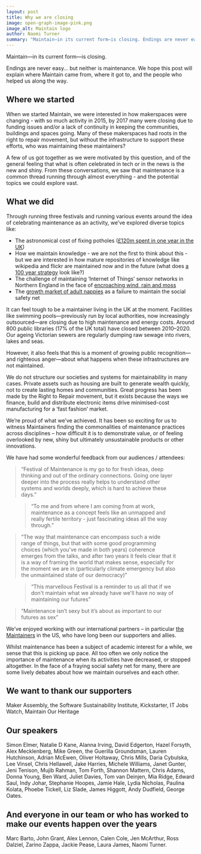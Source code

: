 ```yaml
---
layout: post
title: Why we are closing
image: open-graph-image-pink.png
image_alt: Maintain logo
author: Naomi Turner
summary: "Maintain—in its current form—is closing. Endings are never easy… but neither is maintenance. We hope this post will explain where Maintain came from, where it got to, and the people who helped us along the way."
---
```


Maintain—in its current form—is closing.

Endings are never easy… but neither is maintenance. We hope this post will explain where Maintain came from, where it got to, and the people who helped us along the way.

## Where we started

When we started Maintain, we were interested in how makerspaces were changing - with so much activity in 2015, by 2017 many were closing due to funding issues and/or a lack of continuity in keeping the communities, buildings and spaces going. Many of these makerspaces had roots in the right to repair movement, but without the infrastructure to support these efforts, who was maintaining these maintainers? 

A few of us got together as we were motivated by this question, and of the general feeling that what is often celebrated in tech or in the news is the new and shiny. From these conversations, we saw that maintenance is a common thread running through almost everything - and the potential topics we could explore vast. 

## What we did

Through running three festivals and running various events around the idea of celebrating maintenance as an activity, we’ve explored diverse topics like:

- The astronomical cost of fixing potholes ([£120m spent in one year in the UK](https://theconversation.com/potholes-how-engineers-are-working-to-fill-in-the-gaps-102055))
- How we maintain knowledge - we are not the first to think about this - but we are interested in how mature repositories of knowledge like wikipedia and flickr are maintained now and in the future (what does [a 100 year strategy](https://www.flickr.org/about-us/the-100-year-plan/) look like?)
- The challenge of maintaining ‘Internet of Things’ sensor networks in Northern England in the face of [encroaching wind, rain and moss](https://flood.network/)
- The [growth market of adult nappies](https://ndkane.com/Dirty-Furniture-3-Should-We-All-Wear-Nappies) as a failure to maintain the social safety net

It can feel tough to be a maintainer living in the UK at the moment. Facilities like swimming pools—previously run by local authorities, now increasingly outsourced—are closing due to high maintenance and energy costs. Around 800 public libraries (17% of the UK total) have closed between 2010–2020. Our ageing Victorian sewers are regularly dumping raw sewage into rivers, lakes and seas. 

However, it also feels that this is a moment of growing public recognition—and righteous anger—about what happens when these infrastructures are not maintained. 

We do not structure our societies and systems for maintainability in many cases. Private assets such as housing are built to generate wealth quickly, not to create lasting homes and communities. Great progress has been made by the Right to Repair movement, but it exists because the ways we finance, build and distribute electronic items drive minimised-cost manufacturing for a ‘fast fashion’ market. 

We’re proud of what we’ve achieved. It has been so exciting for us to witness
Maintainers finding the commonalities of maintenance practices across disciplines – how difficult it is to demonstrate value, or of feeling overlooked by new, shiny but ultimately unsustainable products or other innovations. 

We have had some wonderful feedback from our audiences / attendees:

<blockquote class="blockquote blockquote-primary text-start my-5" style="padding-right: 10%;">
<p>“Festival of Maintenance is my go to for fresh ideas, deep thinking and out of the ordinary connections. Going one layer deeper into the process really helps to understand other systems and worlds deeply, which is hard to achieve these days.”</p>
</blockquote>

<blockquote class="blockquote blockquote-warning text-start my-5" style="padding-right: 10%; margin-left: 10%;">
<p>“To me and from where I am coming from at work, maintenance as a concept feels like an unmapped and really fertile territory - just fascinating ideas all the way through.”</p>
</blockquote>

<blockquote class="blockquote blockquote-info text-start my-5" style="padding-right: 10%;">
<p>“The way that maintenance can encompass such a wide range of things, but that with some good programming choices (which you've made in both years) coherence emerges from the talks, and after two years it feels clear that it is a way of framing the world that makes sense, especially for the moment we are in (particularly climate emergency but also the unmaintained state of our democracy)”</p>
</blockquote>

<blockquote class="blockquote text-start my-5" style="padding-right: 10%; margin-left: 10%;">
<p>“This marvellous Festival is a reminder to us all that if we don't maintain what we already have we'll have no way of maintaining our futures”</p>
</blockquote>

<blockquote class="blockquote blockquote-primary text-start my-5" style="padding-right: 10%;">
<p>“Maintenance isn’t sexy but it’s about as important to our futures as sex”</p>
</blockquote>

We’ve enjoyed working with our international partners – in particular [the Maintainers](https://themaintainers.org/) in the US, who have long been our supporters and allies. 

Whilst maintenance has been a subject of academic interest for a while, we sense that this is picking up pace. All too often we only notice the importance of maintenance when its activities have decreased, or stopped altogether. In the face of a fraying social safety net for many, there are some lively debates about how we maintain ourselves and each other. 

## We want to thank our supporters

Maker Assembly, the Software Sustainability Institute, Kickstarter, IT Jobs Watch, Maintain Our Heritage

## Our speakers

Simon Elmer, Natalie D Kane, Alanna Irving, David Edgerton, Hazel Forsyth, Alex Mecklenberg, Mike Green, the Guerilla Groundsman, Lauren Hutchinson, Adrian McEwen, Oliver Holtaway, Chris Mills, Daria Cybulska, Lee Vinsel, Chris Hellawell, Jake Harries, Michele Williams, Janet Gunter, Jeni Tenison, Mujib Rahman, Tom Forth, Shannon Mattern, Chris Adams, Donna Young, Ben Ward, Juliet Davies, Tom van Deinjen, Mia Ridge, Edward Saul, Indy Johar, Stephanie Hoopes, Jamie Hale, Lydia Nicholas, Paulina Kolata, Phoebe Tickell, Liz Slade, James Higgott, Andy Dudfield, George Oates.

## And everyone in our team or who has worked to make our events happen over the years

Marc Barto, John Grant, Alex Lennon, Calen Cole, Jen McArthur, Ross Dalziel, Zarino Zappa, Jackie Pease, Laura James, Naomi Turner. 
